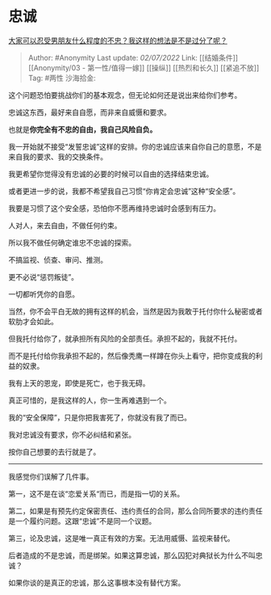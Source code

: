 # 忠诚
[大家可以忍受男朋友什么程度的不忠？我这样的想法是不是过分了呢？](https://www.zhihu.com/question/54446994/answer/2551059781)

> Author: #Anonymity
> Last update: *02/07/2022*
> Link: [[结婚条件]] [[Anonymity/03 - 第一性/值得一嫁]] [[操纵]] [[热烈和长久]] [[紧追不放]]
> Tag: #两性
> 沙海拾金:

这个问题恐怕要挑战你们的基本观念，但无论如何还是说出来给你们参考。

忠诚这东西，最好来自自愿，而非来自威慑和要求。

也就是**你完全有不忠的自由，我自己风险自负。**

我一开始就不接受“发誓忠诚”这样的安排。你的忠诚应该来自你自己的意愿，不是来自我的要求、我的交换条件。

我更希望你觉得没有忠诚的必要的时候可以自由的选择结束忠诚。

或者更进一步的说，我都不希望我自己习惯“你肯定会忠诚”这种“安全感”。

我要是习惯了这个安全感，恐怕你不愿再维持忠诚时会感到有压力。

人对人，来去自由，不做任何约束。

所以我不做任何确定谁忠不忠诚的探索。

不搞监视、侦查、审问、推测。

更不必说“惩罚叛徒”。

一切都听凭你的自愿。

当然，你不会平白无故的拥有这样的机会，当然是因为我敢于托付你什么秘密或者软肋才会如此。

但我托付给你了，就承担所有风险的全部责任。承担不起的，我就不托付。

而不是托付给你我承担不起的，然后像秃鹰一样蹲在你头上看守，把你变成我的利益的奴隶。

我有上天的恩宠，即使是死亡，也于我无碍。

真正可惜的，是我这样的人，你一生再难遇到一个。

我的“安全保障”，只是你把我害死了，你就没有我了而已。

我对忠诚没有要求，你不必纠结和紧张。

按你自己想要的去行就是了。

---

我感觉你们误解了几件事。

第一，这不是在谈“恋爱关系“而已，而是指一切的关系。

第二，如果是有预先约定保密责任、违约责任的合同，那么合同所要求的违约责任是一个履约问题。这跟“忠诚”不是同一个议题。

第三，论及忠诚，这是唯一真正有效的方案。无法用威慑、监视来替代。

后者造成的不是忠诚，而是绑架。如果这算忠诚，那么囚犯对典狱长为什么不叫忠诚？

如果你谈的是真正的忠诚，那么这事根本没有替代方案。

